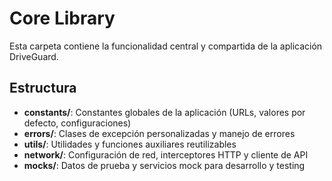 # Core Library

Esta carpeta contiene la funcionalidad central y compartida de la aplicación DriveGuard.

## Estructura

- **constants/**: Constantes globales de la aplicación (URLs, valores por defecto, configuraciones)
- **errors/**: Clases de excepción personalizadas y manejo de errores
- **utils/**: Utilidades y funciones auxiliares reutilizables
- **network/**: Configuración de red, interceptores HTTP y cliente de API
- **mocks/**: Datos de prueba y servicios mock para desarrollo y testing